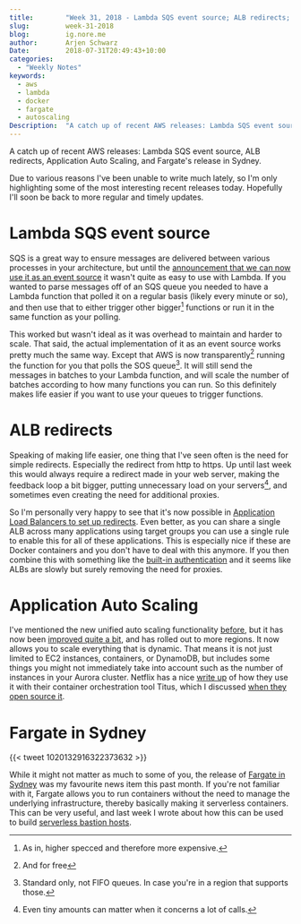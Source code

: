 ```yaml
---
title:        "Week 31, 2018 - Lambda SQS event source; ALB redirects; Application Auto Scaling; Fargate in Sydney"
slug:         week-31-2018
blog:         ig.nore.me  
author:       Arjen Schwarz  
Date:         2018-07-31T20:49:43+10:00
categories:   
  - "Weekly Notes"
keywords:
  - aws
  - lambda
  - docker
  - fargate
  - autoscaling
Description:  "A catch up of recent AWS releases: Lambda SQS event source, ALB redirects, Application Auto Scaling, and Fargate's release in Sydney."
---
```


A catch up of recent AWS releases: Lambda SQS event source, ALB redirects, Application Auto Scaling, and Fargate's release in Sydney.

Due to various reasons I've been unable to write much lately, so I'm only highlighting some of the most interesting recent releases today. Hopefully I'll soon be back to more regular and timely updates.

# Lambda SQS event source

SQS is a great way to ensure messages are delivered between various processes in your architecture, but until the [announcement that we can now use it as an event source](https://aws.amazon.com/blogs/aws/aws-lambda-adds-amazon-simple-queue-service-to-supported-event-sources/) it wasn't quite as easy to use with Lambda. If you wanted to parse messages off of an SQS queue you needed to have a Lambda function that polled it on a regular basis (likely every minute or so), and then use that to either trigger other bigger[^1] functions or run it in the same function as your polling.

This worked but wasn't ideal as it was overhead to maintain and harder to scale. That said, the actual implementation of it as an event source works pretty much the same way. Except that AWS is now transparently[^2] running the function for you that polls the SOS queue[^3]. It will still send the messages in batches to your Lambda function, and will scale the number of batches according to how many functions you can run. So this definitely makes life easier if you want to use your queues to trigger functions.

# ALB redirects

Speaking of making life easier, one thing that I've seen often is the need for simple redirects. Especially the redirect from http to https. Up until last week this would always require a redirect made in your web server, making the feedback loop a bit bigger, putting unnecessary load on your servers[^4], and sometimes even creating the need for additional proxies. 

So I'm personally very happy to see that it's now possible in [Application Load Balancers to set up redirects](https://aws.amazon.com/about-aws/whats-new/2018/07/elastic-load-balancing-announces-support-for-redirects-and-fixed-responses-for-application-load-balancer/). Even better, as you can share a single ALB across many applications using target groups you can use a single rule to enable this for all of these applications. This is especially nice if these are Docker containers and you don't have to deal with this anymore. If you then combine this with something like the [built-in authentication](/weekly-notes/week-23-2018/) and it seems like ALBs are slowly but surely removing the need for proxies.

# Application Auto Scaling

I've mentioned the new unified auto scaling functionality [before](/weekly-notes/week-4-2018/), but it has now been [improved quite a bit](https://aws.amazon.com/about-aws/whats-new/2018/07/add-scaling-to-services-you-build-on-aws/), and has rolled out to more regions. It now allows you to scale everything that is dynamic. That means it is not just limited to EC2 instances, containers, or DynamoDB, but includes some things you might not immediately take into account such as the number of instances in your Aurora cluster. Netflix has a nice [write up](https://medium.com/netflix-techblog/auto-scaling-production-services-on-titus-1f3cd49f5cd7) of how they use it with their container orchestration tool Titus, which I discussed [when they open source it](/weekly-notes/week-18-2018/).

# Fargate in Sydney

{{< tweet 1020132916322373632 >}}

While it might not matter as much to some of you, the release of [Fargate in Sydney](https://aws.amazon.com/about-aws/whats-new/2018/07/aws-fargate-available-in-singapore--sydney--and-frankfurt-region/) was my favourite news item this past month. If you're not familiar with it, Fargate allows you to run containers without the need to manage the underlying infrastructure, thereby basically making it serverless containers. This can be very useful, and last week I wrote about how this can be used to build [serverless bastion hosts](/2018/07/serverless-bastions-on-demand/).

[^1]:	As in, higher specced and therefore more expensive.

[^2]:	And for free

[^3]:	Standard only, not FIFO queues. In case you're in a region that supports those.

[^4]:	Even tiny amounts can matter when it concerns a lot of calls.
